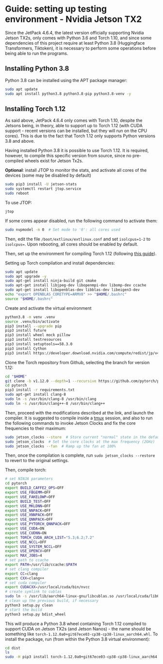 # Guide: setting up testing environment - Nvidia Jetson TX2

Since the JetPack 4.6.4, the latest version officially supporting Nvidia Jetson TX2s, only comes with Python 3.6 and Torch 1.10, and since some dependencies of this project require at least Python 3.8 (Huggingface Transformers, Tiktoken), it is necessary to perform some operations before being able to run the programs.

## Installing Python 3.8

Python 3.8 can be installed using the APT package manager:

```bash
sudo apt update
sudo apt install python3.8 python3.8-pip python3.8-venv -y
```

## Installing Torch 1.12

As said above, JetPack 4.6.4 only comes with Torch 1.10, despite the Jetsons being, in theory, able to support up to Torch 1.12 (with CUDA support - recent versions can be installed, but they will run on the CPU cores).
This is due to the fact that Torch 1.12 only supports Python versions 3.8 and above.

Having installed Python 3.8 it is possible to use Torch 1.12.
It is required, however, to compile this specific version from source, since no pre-compiled wheels exist for Jetson Tx2s.

**Optional**: install JTOP to monitor the stats, and activate all cores of the devices (some may be disabled by default)

```bash
sudo pip3 install -U jetson-stats
sudo systemctl restart jtop.service
sudo reboot
```

To use JTOP:

```bash
jtop
```

If some cores appear disabled, run the following command to activate them:

```bash
sudo nvpmodel -m 0  # Set mode to '0': all cores used
```

Then, edit the file `/boot/extlinux/extlinux.conf` and set `isolcpus=1-2` to `isolcpus=`.
Upon rebooting, all cores should be enabled by default.

Then, set up the environment for compiling Torch 1.12 (following [this guide](https://qengineering.eu/install-pytorch-on-jetson-nano.html)).

Setting up Torch compilation and install dependencies:

```bash
sudo apt update
sudo apt upgrade -y
sudo apt-get install ninja-build git cmake
sudo apt-get install libjpeg-dev libopenmpi-dev libomp-dev ccache
sudo apt-get install libopenblas-dev libblas-dev libeigen3-dev
echo "export OPENBLAS_CORETYPE=ARMV8" >> "$HOME/.bashrc"
source "$HOME/.bashrc"
```

Create and activate the virtual environment

```bash
python3.8 -m venv .venv
source .venv/bin/activate
pip3 install --upgrade pip
pip3 install future
pip3 install wheel mock pillow
pip3 install testresources
pip3 install setuptools==58.3.0
pip3 install Cython
pip3 install https://developer.download.nvidia.com/compute/redist/jp/v461/pytorch/torch-1.11.0a0+17540c5+nv22.01-cp36-cp36m-linux_aarch64.whl
```

Clone the Torch repository from Github, selecting the branch for version 1.12:

```bash
cd "$HOME"
git clone -b v1.12.0 --depth=1 --recursive https://github.com/pytorch/pytorch.git
cd pytorch
pip3 install -r requirements.txt
sudo apt-get install clang-8
sudo ln -s /usr/bin/clang-8 /usr/bin/clang
sudo ln -s /usr/bin/clang++-8 /usr/bin/clang++
```

Then, proceed with the modifications described at the link, and launch the compiler.
It is suggested to compile inside a [tmux](https://www.redhat.com/sysadmin/introduction-tmux-linux) session, and also to run the following commands to invoke Jetson Clocks and fix the core frequencies to their maximum:

```bash
sudo jetson_clocks --store  # Store current "normal" state in the default path
sudo jetson_clocks  # Set the core clocks at the max frequency (2GHz)
sudo jetson_clocks --fan  # Ramp up the fan at 100%
```

Then, once the compilation is complete, run `sudo jetson_clocks --restore` to revert to the original settings.

Then, compile torch:

```bash
# set NINJA parameters
cd pytorch
export BUILD_CAFFE2_OPS=OFF
export USE_FBGEMM=OFF
export USE_FAKELOWP=OFF
export BUILD_TEST=OFF
export USE_MKLDNN=OFF
export USE_NNPACK=OFF
export USE_XNNPACK=OFF
export USE_QNNPACK=OFF
export USE_PYTORCH_QNNPACK=OFF
export USE_CUDA=ON
export USE_CUDNN=ON
export TORCH_CUDA_ARCH_LIST="5.3;6.2;7.2"
export USE_NCCL=OFF
export USE_SYSTEM_NCCL=OFF
export USE_OPENCV=OFF
export MAX_JOBS=4
# set path to ccache
export PATH=/usr/lib/ccache:$PATH
# set clang compiler
export CC=clang
export CXX=clang++
# set cuda compiler
export CUDACXX=/usr/local/cuda/bin/nvcc
# create symlink to cublas
sudo ln -s /usr/lib/aarch64-linux-gnu/libcublas.so /usr/local/cuda/lib64/libcublas.so
# clean up the previous build, if necessary
python3 setup.py clean
# start the build
python3 setup.py bdist_wheel
```

This will produce a Python 3.8 wheel containing Torch 1.12 compiled to support CUDA on Jetson TX2s (and Jetson Nanos) - the name should be something like `torch-1.12.0a0+git67ece03-cp38-cp38-linux_aarch64.whl`.
To install the package, run (from within the Python 3.8 virtual environment):

```bash
cd dist
ls
sudo -H pip3 install torch-1.12.0a0+git67ece03-cp38-cp38-linux_aarch64.whl
```
